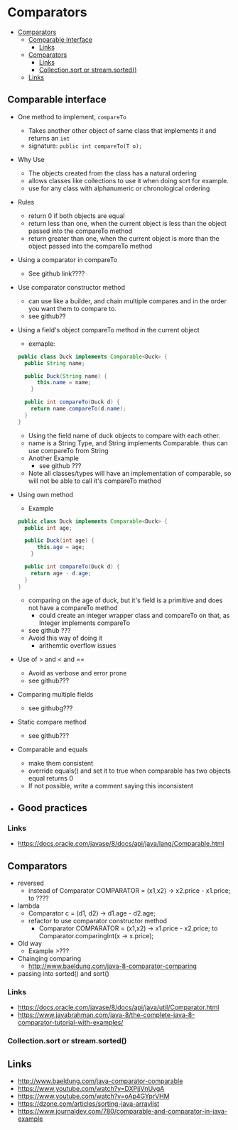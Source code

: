 # Comparators

<!-- TOC depthFrom:1 depthTo:6 withLinks:1 updateOnSave:1 orderedList:0 -->

- [Comparators](#comparators)
	- [Comparable interface](#comparable-interface)
		- [Links](#links)
	- [Comparators](#comparators)
		- [Links](#links)
		- [Collection.sort or stream.sorted()](#collectionsort-or-streamsorted)
	- [Links](#links)

<!-- /TOC -->

## Comparable interface

- One method to implement, `compareTo`
  - Takes another other object of same class that implements it and returns an `int`
  - signature: `public int compareTo(T o);`
- Why Use
  - The objects created from the class has a natural ordering
  - allows classes like collections to use it when doing sort for example.
  - use for any class with alphanumeric or chronological ordering
- Rules
  - return 0 if both objects are equal
  - return less than one, when the current object is less than the object passed into the compareTo method
  - return greater than one, when the current object is more than the object passed into the compareTo method
- Using a comparator in compareTo
  - See github link????
- Use comparator constructor method
  - can use like a builder, and chain multiple compares and in the order you want them to compare to.
  - see github??
- Using a field's object compareTo method in the current object
  - exmaple:

  ```java
  public class Duck implements Comparable<Duck> {
    public String name;

    public Duck(String name) {
        this.name = name;
      }

    public int compareTo(Duck d) {
      return name.compareTo(d.name);
    }
  }
  ```
    - Using the field name of duck objects to compare with each other.
    - name is a String Type, and String implements Comparable. thus can use compareTo from String
  - Another Example
    - see github ???
  - Note all classes/types will have an implementation of comparable, so will not be able to call it's compareTo method

- Using own method
  - Example

  ```java
  public class Duck implements Comparable<Duck> {
    public int age;

    public Duck(int age) {
        this.age = age;
      }

    public int compareTo(Duck d) {
      return age - d.age;
    }
  }
  ```
    - comparing on the age of duck, but it's field is a primitive and does not have a compareTo method
      - could create an integer wrapper class and compareTo on that, as Integer implements compareTo
  - see github ???
  - Avoid this way of doing it
    - arithemtic overflow issues
- Use of > and < and ==
  - Avoid as verbose and error prone
  - see github???
- Comparing multiple fields
  - see githubg???
- Static compare method
  - see github???
- Comparable and equals
  - make them consistent
  - override equals() and set it to true when comparable has two objects equal returns 0
  - If not possible, write a comment saying this inconsistent
- Good practices
  -

### Links

- https://docs.oracle.com/javase/8/docs/api/java/lang/Comparable.html

## Comparators

- reversed
  - instead of Comparator<ComparableItem4> COMPARATOR = (x1,x2) -> x2.price - x1.price; to ????
- lambda
  - Comparator<Duck> c = (d1, d2) -> d1.age - d2.age;
  - refactor to use comparator constructor method
    - Comparator<ComparableItem4> COMPARATOR = (x1,x2) -> x1.price - x2.price; to Comparator.comparingInt(x -> x.price);
- Old way
  - Example >???
- Chainging comparing
  - http://www.baeldung.com/java-8-comparator-comparing
- passing into sorted() and sort()

### Links

- https://docs.oracle.com/javase/8/docs/api/java/util/Comparator.html
- https://www.javabrahman.com/java-8/the-complete-java-8-comparator-tutorial-with-examples/

### Collection.sort or stream.sorted()

## Links

- http://www.baeldung.com/java-comparator-comparable
- https://www.youtube.com/watch?v=DXPjjVnUvgA
- https://www.youtube.com/watch?v=oAp4GYprVHM
- https://dzone.com/articles/sorting-java-arraylist
- https://www.journaldev.com/780/comparable-and-comparator-in-java-example
